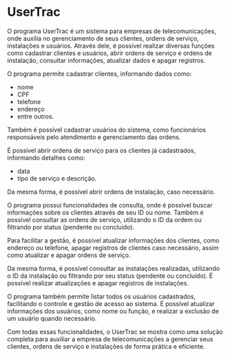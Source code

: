 # UserTrac

O programa UserTrac é um sistema para empresas de telecomunicações, onde auxilia no gerenciamento de seus clientes, ordens de serviço, instalações e usuários. Através dele, é possível realizar diversas funções como cadastrar clientes e usuários, abrir ordens de serviço e ordens de instalação, consultar informações, atualizar dados e apagar registros.

O programa permite cadastrar clientes, informando dados como:
- nome
- CPF
- telefone
- endereço
- entre outros.

Também é possível cadastrar usuários do sistema, como funcionários responsáveis pelo atendimento e gerenciamento das ordens.

É possível abrir ordens de serviço para os clientes já cadastrados, informando detalhes como:
- data
- tipo de serviço e descrição.

Da mesma forma, é possível abrir ordens de instalação, caso necessário.

O programa possui funcionalidades de consulta, onde é possível buscar informações sobre os clientes através de seu ID ou nome. Também é possível consultar as ordens de serviço, utilizando o ID da ordem ou filtrando por status (pendente ou concluído).

Para facilitar a gestão, é possível atualizar informações dos clientes, como endereço ou telefone, apagar registros de clientes caso necessário, assim como atualizar e apagar ordens de serviço.

Da mesma forma, é possível consultar as instalações realizadas, utilizando o ID da instalação ou filtrando por seu status (pendente ou concluído). É possível realizar atualizações e apagar registros de instalações.

O programa também permite listar todos os usuários cadastrados, facilitando o controle e gestão de acesso ao sistema. É possível atualizar informações dos usuários, como nome ou função, e realizar a exclusão de um usuário quando necessário.

Com todas essas funcionalidades, o UserTrac se mostra como uma solução completa para auxiliar a empresa de telecomunicações a gerenciar seus clientes, ordens de serviço e instalações de forma prática e eficiente.
